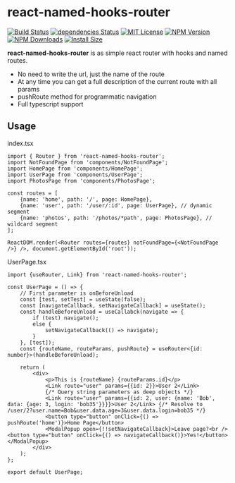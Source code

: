 # react-named-hooks-router
[![Build Status](https://travis-ci.org/pmoskvin/react-named-hooks-router.svg?branch=master)](https://travis-ci.org/pmoskvin/react-named-hooks-router)
[![dependencies Status](https://david-dm.org/pmoskvin/react-named-hooks-router/status.svg)](https://david-dm.org/pmoskvin/react-named-hooks-router)
[![MIT License](https://img.shields.io/npm/l/react-named-hooks-router.svg)](https://github.com/pmoskvin/react-named-hooks-router/blob/master/LICENSE)
[![NPM Version](https://img.shields.io/npm/v/react-named-hooks-router.svg)](https://www.npmjs.com/package/react-named-hooks-router)
[![NPM Downloads](https://img.shields.io/npm/dm/react-named-hooks-router.svg?style=flat)](https://npmcharts.com/compare/react-named-hooks-router?minimal=true)
[![Install Size](https://packagephobia.now.sh/badge?p=react-named-hooks-router)](https://packagephobia.now.sh/result?p=react-named-hooks-router)

**react-named-hooks-router** is as simple react router with hooks and named routes.

* No need to write the url, just the name of the route
* At any time you can get a full description of the current route with all params
* pushRoute method for programmatic navigation
* Full typescript support

## Usage

index.tsx
```tsx
import { Router } from 'react-named-hooks-router';
import NotFoundPage from 'components/NotFoundPage';
import HomePage from 'components/HomePage';
import UserPage from 'components/UserPage';
import PhotosPage from 'components/PhotosPage';

const routes = [
    {name: 'home', path: '/', page: HomePage},
    {name: 'user', path: '/user/:id', page: UserPage}, // dynamic segment
    {name: 'photos', path: '/photos/*path', page: PhotosPage}, // wildcard segment
];

ReactDOM.render(<Router routes={routes} notFoundPage={<NotFoundPage />} />, document.getElementById('root'));
```

UserPage.tsx
```tsx
import {useRouter, Link} from 'react-named-hooks-router';

const UserPage = () => {
    // First parameter is onBeforeUnload
    const [test, setTest] = useState(false);
    const [navigateCallback, setNavigateCallback] = useState();
    const handleBeforeUnload = useCallabck(navigate => {
        if (test) navigate();
        else {
            setNavigateCallback(() => navigate);
        }
    }, [test]);
    const {routeName, routeParams, pushRoute} = useRouter<{id: number}>(handleBeforeUnload);

    return (
        <div>
            <p>This is {routeName} {routeParams.id}</p>
            <Link route="user" params={{id: 2}}>User 2</Link>
            {/* Query string parameters as deep objects */}
            <Link route="user" params={{id: 2, user: {name: 'Bob', data: {age: 3, login: 'bob35'}}}}>User 2</Link> {/* Resolve to /user/2?user.name=Bob&user.data.age=3&user.data.login=bob35 */}
            <button type="button" onClick={() => pushRoute('home')}>Home Page</button>
            <ModalPopup open={!!setNavigateCallback}>Leave page?<br /><button type="button" onClick={() => navigateCallback()}>Yes!</button></ModalPopup>
        </div>
    );
};

export default UserPage;
```
